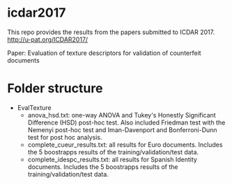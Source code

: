 # icdar2017
This repo provides the results from the papers submitted to ICDAR 2017. http://u-pat.org/ICDAR2017/

Paper: Evaluation of texture descriptors for validation of counterfeit documents

# Folder structure
+ EvalTexture
  + anova_hsd.txt: one-way ANOVA and Tukey's Honestly Significant Difference (HSD) post-hoc test. Also included Friedman test with the Nemenyi post-hoc test and Iman-Davenport and Bonferroni-Dunn test for post hoc analysis.
  + complete_cueur_results.txt: all results for Euro documents. Includes the 5 boostrapps results of the training/validation/test data. 
  + complete_idespc_results.txt: all results for Spanish Identity documents. Includes the 5 boostrapps results of the training/validation/test data. 



